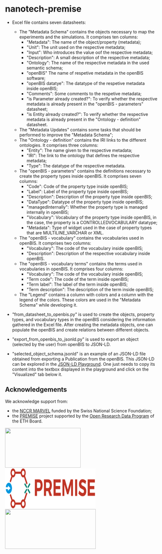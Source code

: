 # nanotech-premise

* Excel file contains seven datasheets:
    - The "Metadata Schema" contains the objects necessary to map the experiments and the simulations. It comprises ten columns:
        - "Metadata": The name of the object/property (metadata);
        - "Unit": The unit used on the respective metadata;
        - "Input": Who introduces the value oof the respective metadata;
        - "Description": A small description of the respective metadata;
        - "Ontology": The name of the respective metadata in the used semantic schema;
        - "openBIS" The name of respetive metadata in the openBIS software;
        - "openBIS datatye": The datatype of the respetive metadata inside openBIS;
        - "Comments": Some comments to the respetive metadata;
        - "is Parameter already created?": To verify whether the respective metadata is already present in the "openBIS - parameters" datasheet;
        - "is Entity already created?": To verify whether the respective metadata is already present in the "Ontology - definition" datasheet.
    - The "Metadata Updates" contains some tasks that should be performed to improve the "Metadata Schema";
    - The "Ontology - definition" contains the IRI links to the different ontologies. It comprises three columns:
        - "Entity": The name given to the respective metadata;
        - "IRI": The link to the ontology that defines the respective metadata;
        - "Type": The datatype of the respective metadata.
    - The "openBIS - parameters" contains the definitions necessary to create the property types inside openBIS. It comprises seven columns:
        - "Code": Code of the property type inside openBIS;
        - "Label": Label of the property type inside openBIS;
        - "Description": Description of the property type inside openBIS;
        - "DataType": Datatype of the property type inside openBIS;
        - "managedInternally": Whether the property type is managed internally in openBIS;
        - "Vocabulary": Vocabulary of the property type inside openBIS, in the case, the property is a CONTROLLEDVOCABULARY datatype;
        - "Metadata": Type of widget used in the case of property types that are MULTILINE_VARCHAR or XML.
    - The "openBIS - vocabulary" contains the vocabularies used in openBIS. It comprises two columns:
        - "Vocabulary": The code of the vocabulary inside openBIS;
        - "Description": Description of the respective vocabulary inside openBIS.
    - The "openBIS - vocabulary terms" contains the terms used in vocabularies in openBIS. It comprises four columns:
        - "Vocabulary": The code of the vocabulary inside openBIS;
        - "Term code": The code of the term inside openBIS;
        - "Term label": The label of the term inside openBIS;
        - "Term description": The description of the term inside openBIS;
    - The "Legend" contains a column with colors and a column with the legend of the colors. These colors are used in the "Metadata Schema" while developing it.

* "from_datasheet_to_openbis.py" is used to create the objects, property types, and vocabulary types in the openBIS considering the information gathered in the Excel file. After creating the metadata objects, one can populate the openBIS and create relations between different objects.
* "export_from_openbis_to_jsonld.py" is used to export an object (selected by the user) from openBIS to JSON-LD.
* "selected_object_schema.jsonld" is an example of an JSON-LD file obtained from exporting a Publication from the openBIS. This JSON-LD can be explored in the [JSON-LD Playground](https://json-ld.org/playground/). One just needs to copy its content into the textbox displayed in the playground and click on the "Visualized" tab below it.

## Acknowledgements
We acknowledge support from:
* the [NCCR MARVEL](http://nccr-marvel.ch/) funded by the Swiss National Science Foundation;
* the [PREMISE](https://ord-premise.github.io/) project supported by the [Open Research Data Program](https://ethrat.ch/en/eth-domain/open-research-data/) of the ETH Board.

<img src="https://raw.githubusercontent.com/aiidateam/aiida-quantumespresso/develop/docs/source/images/MARVEL.png" width="250px" height="131px"/>
<img src="https://github.com/ord-premise/ord-premise.github.io/blob/main/assets/img/logos/PREMISE-logo.svg" width="300px" height="131px"/>
<img src="https://ethrat.ch/wp-content/uploads/2021/12/ethr_en_rgb_black.svg" width="300px" height="131px"/>

